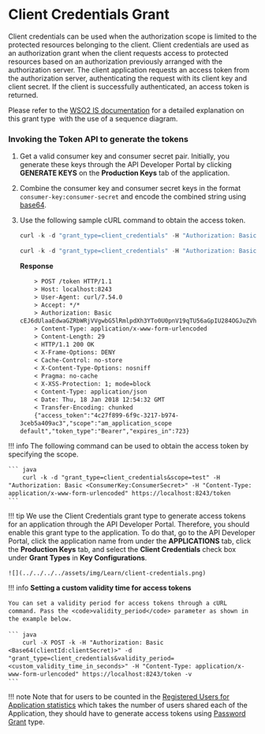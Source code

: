 # Client Credentials Grant

Client credentials can be used when the authorization scope is limited to the protected resources belonging to the client. Client credentials are used as an authorization grant when the client requests access to protected resources based on an authorization previously arranged with the authorization server. The client application requests an access token from the authorization server, authenticating the request with its client key and client secret. If the client is successfully authenticated, an access token is returned.

Please refer to the [WSO2 IS documentation](https://is.docs.wso2.com/en/5.9.0/learn/client-credentials-grant/) for a detailed explanation on this grant type  with the use of a sequence diagram.

### Invoking the Token API to generate the tokens

1.  Get a valid consumer key and consumer secret pair. Initially, you generate these keys through the API Developer Portal by clicking **GENERATE KEYS** on the **Production Keys** tab of the application.
2.  Combine the consumer key and consumer secret keys in the format `consumer-key:consumer-secret` and encode the combined string using [base64](http://base64encode.org/).
3.  Use the following sample cURL command to obtain the access token.

    ``` java tab="Format"
    curl -k -d "grant_type=client_credentials" -H "Authorization: Basic <Base64-encoded-client_key:client_secret>" -H "Content-Type: application/x-www-form-urlencoded" https://localhost:<https-port>/token -v
    ```

    ``` java tab="Example"
    curl -k -d "grant_type=client_credentials" -H "Authorization: Basic cEJ6dUlaaEdwaGZRbWRjVVgwbG5lRmlpdXh3YTo0U0pnV19qTU56aGpIU284OGJuZVhtTnFNMjRh" -H "Content-Type: application/x-www-form-urlencoded" https://localhost:8243/token -v
    ```

    **Response**
    ```
        > POST /token HTTP/1.1
        > Host: localhost:8243
        > User-Agent: curl/7.54.0
        > Accept: */*
        > Authorization: Basic cEJ6dUlaaEdwaGZRbWRjVVgwbG5lRmlpdXh3YTo0U0pnV19qTU56aGpIU284OGJuZVhtTnFNMjRh
        > Content-Type: application/x-www-form-urlencoded
        > Content-Length: 29
        < HTTP/1.1 200 OK
        < X-Frame-Options: DENY
        < Cache-Control: no-store
        < X-Content-Type-Options: nosniff
        < Pragma: no-cache
        < X-XSS-Protection: 1; mode=block
        < Content-Type: application/json
        < Date: Thu, 18 Jan 2018 12:54:32 GMT
        < Transfer-Encoding: chunked
        {"access_token":"4c27f899-6f9c-3217-b974-3ceb5a409ac3","scope":"am_application_scope default","token_type":"Bearer","expires_in":723}
    ```

!!! info
    The following command can be used to obtain the access token by specifying the scope.

    ``` java
        curl -k -d "grant_type=client_credentials&scope=test" -H "Authorization: Basic <ConsumerKey:ConsumerSecret>" -H "Content-Type: application/x-www-form-urlencoded" https://localhost:8243/token
    ```


!!! tip
    We use the Client Credentials grant type to generate access tokens for an application through the API Developer Portal. Therefore, you should enable this grant type to the application. To do that, go to the API Developer Portal, click the application name from under the **APPLICATIONS** tab, click the **Production Keys** tab, and select the **Client Credentials** check box under **Grant Types** in **Key Configurations**.

    ![](../../../../assets/img/Learn/client-credentials.png)

!!! info
    **Setting a custom validity time for access tokens**

    You can set a validity period for access tokens through a cURL command. Pass the <code>validity_period</code> parameter as shown in the example below.

    ``` java
        curl -X POST -k -H "Authorization: Basic <Base64(clientId:clientSecret)>" -d "grant_type=client_credentials&validity_period=<custom_validity_time_in_seconds>" -H "Content-Type: application/x-www-form-urlencoded" https://localhost:8243/token -v
    ```

!!! note
    Note that for users to be counted in the [Registered Users for Application statistics](../../../../../Analytics/AnalyzingAPIMStatisticsWithBatchAnalytics/viewing-api-statistics/#ViewingAPIStatistics-TopUsersperApplication) which takes the number of users shared each of the Application, they should have to generate access tokens using [Password Grant](../password-grant/) type.


